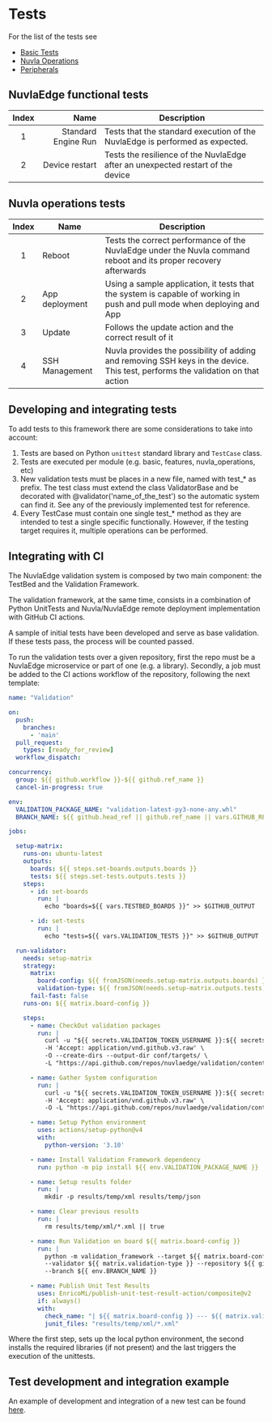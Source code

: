 # Tests

For the list of the tests see

* [Basic Tests](01%20Basic%20Tests.md)
* [Nuvla Operations](02%20Nuvla%20Operations.md)
* [Peripherals](03%20Peripherals.md)

## NuvlaEdge functional tests

| Index |                  Name | Description                                                                              |
|:-----:|----------------------:|------------------------------------------------------------------------------------------|
|   1   |   Standard Engine Run | Tests that the standard execution of the NuvlaEdge is performed as expected.             |
|   2   |        Device restart | Tests the resilience of the NuvlaEdge after an unexpected restart of the device          |


## Nuvla operations tests

| Index | Name           | Description                                                                                                                     |
|:-----:|----------------|---------------------------------------------------------------------------------------------------------------------------------|
|   1   | Reboot         | Tests the correct performance of the NuvlaEdge under the Nuvla command reboot and its proper recovery afterwards                |
|   2   | App deployment | Using a sample application, it tests that the system is capable of working in push and pull mode when deploying and App         |
|   3   | Update         | Follows the update action and the correct result of it                                                                          |
|   4   | SSH Management | Nuvla provides the possibility of adding and removing SSH keys in the device. This test, performs the validation on that action |



## Developing and integrating tests

To add tests to this framework there are some considerations to take into account:

1. Tests are based on Python `unittest` standard library and `TestCase` class.
2. Tests are executed per module (e.g. basic, features, nuvla_operations, etc)
3. New validation tests must be places in a new file, named with test_* as
   prefix. The test class must extend the class ValidatorBase and be decorated
   with @validator('name_of_the_test') so the automatic system can find it. See
   any of the previously implemented test for reference.
4. Every TestCase must contain one single test_* method as they are intended to
   test a single specific functionally. However, if the testing target requires
   it, multiple operations can be performed.


## Integrating with CI

The NuvlaEdge validation system is composed by two main component: the TestBed
and the Validation Framework.

The validation framework, at the same time, consists in a combination of Python
UnitTests and Nuvla/NuvlaEdge remote deployment implementation with GitHub CI
actions.

A sample of initial tests have been developed and serve as base validation. If
these tests pass, the process will be counted passed.

To run the validation tests over a given repository, first the repo must be a
NuvlaEdge microservice or part of one
(e.g. a library). Secondly, a job must be added to the CI actions workflow of
the repository, following the next template:

```yaml
name: "Validation"

on:
  push:
    branches:
      - 'main'
  pull_request:
    types: [ready_for_review]
  workflow_dispatch:

concurrency:
  group: ${{ github.workflow }}-${{ github.ref_name }}
  cancel-in-progress: true

env:
  VALIDATION_PACKAGE_NAME: "validation-latest-py3-none-any.whl"
  BRANCH_NAME: ${{ github.head_ref || github.ref_name || vars.GITHUB_REF_NAME }}

jobs:

  setup-matrix:
    runs-on: ubuntu-latest
    outputs:
      boards: ${{ steps.set-boards.outputs.boards }}
      tests: ${{ steps.set-tests.outputs.tests }}
    steps:
      - id: set-boards
        run: |
          echo "boards=${{ vars.TESTBED_BOARDS }}" >> $GITHUB_OUTPUT

      - id: set-tests
        run: |
          echo "tests=${{ vars.VALIDATION_TESTS }}" >> $GITHUB_OUTPUT

  run-validator:
    needs: setup-matrix
    strategy:
      matrix:
        board-config: ${{ fromJSON(needs.setup-matrix.outputs.boards) }}
        validation-type: ${{ fromJSON(needs.setup-matrix.outputs.tests) }}
      fail-fast: false
    runs-on: ${{ matrix.board-config }}

    steps:
      - name: CheckOut validation packages
        run: |
          curl -u "${{ secrets.VALIDATION_TOKEN_USERNAME }}:${{ secrets.VALIDATION_TOKEN_SECRET }}" \
          -H 'Accept: application/vnd.github.v3.raw' \
          -O --create-dirs --output-dir conf/targets/ \
          -L "https://api.github.com/repos/nuvlaedge/validation/contents/conf/targets/${{ matrix.board-config }}.toml" \

      - name: Gather System configuration
        run: |
          curl -u "${{ secrets.VALIDATION_TOKEN_USERNAME }}:${{ secrets.VALIDATION_TOKEN_SECRET }}" \
          -H 'Accept: application/vnd.github.v3.raw' \
          -O -L "https://api.github.com/repos/nuvlaedge/validation/contents/${{ env.VALIDATION_PACKAGE_NAME }}"

      - name: Setup Python environment
        uses: actions/setup-python@v4
        with:
          python-version: '3.10'

      - name: Install Validation Framework dependency
        run: python -m pip install ${{ env.VALIDATION_PACKAGE_NAME }}  --force-reinstall

      - name: Setup results folder
        run: |
          mkdir -p results/temp/xml results/temp/json

      - name: Clear previous results
        run: |
          rm results/temp/xml/*.xml || true

      - name: Run Validation on board ${{ matrix.board-config }}
        run: |
          python -m validation_framework --target ${{ matrix.board-config }}.toml \
          --validator ${{ matrix.validation-type }} --repository ${{ github.event.repository.name }} \
          --branch ${{ env.BRANCH_NAME }} 

      - name: Publish Unit Test Results
        uses: EnricoMi/publish-unit-test-result-action/composite@v2
        if: always()
        with:
          check_name: "| ${{ matrix.board-config }} --- ${{ matrix.validation-type }} |"
          junit_files: "results/temp/xml/*.xml"
```

Where the first step, sets up the local python environment, the second installs
the required libraries (if not present) and the last triggers the execution of
the unittests.

## Test development and integration example

An example of development and integration of a new test can be
found [here](EXAMPLE.md).
